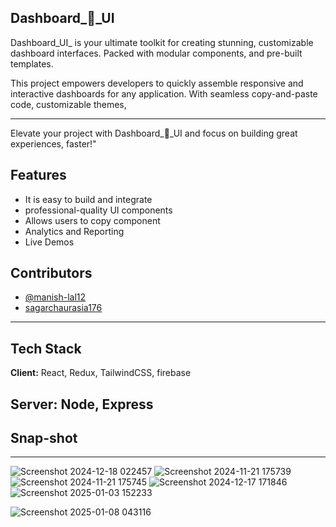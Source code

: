 ## Dashboard_🚀_UI


Dashboard_UI_ is your ultimate toolkit for creating stunning, customizable dashboard interfaces. Packed with modular components, and pre-built templates.


This project empowers developers to quickly assemble responsive and interactive dashboards for any application. With seamless copy-and-paste code, customizable themes, 

---

Elevate your project with Dashboard_🚀_UI and focus on building great experiences, faster!"
## Features 
- It is easy to build and integrate 
- professional-quality UI components 
- Allows users to copy component
- Analytics and Reporting
- Live Demos



## Contributors

- [@manish-lal12](https://github.com/manish-lal12)
- [sagarchaurasia176](https://github.com/sagarchaurasia176)
---
## Tech Stack

**Client:** React, Redux, TailwindCSS, firebase

**Server:** Node, Express
---

## Snap-shot
---
![Screenshot 2024-12-18 022457](https://github.com/user-attachments/assets/c4c51b3d-b9e8-478c-8f2f-ee8872295686)
![Screenshot 2024-11-21 175739](https://github.com/user-attachments/assets/73f54f74-38f4-4cac-887a-bf0a10343cb0)
![Screenshot 2024-11-21 175745](https://github.com/user-attachments/assets/57afdc0a-05a8-4c17-a549-6067a366ae11)
![Screenshot 2024-12-17 171846](https://github.com/user-attachments/assets/fb1464b9-ec9d-4703-9bdf-9be894841f5f)
![Screenshot 2025-01-03 152233](https://github.com/user-attachments/assets/d3551b4e-acf2-4f89-b335-dc390a4a9d80)

![Screenshot 2025-01-08 043116](https://github.com/user-attachments/assets/b7315a38-aaca-4932-9977-03a945188258)
